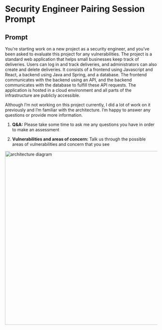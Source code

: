 # Security Engineer Pairing Session Prompt 

## Prompt

You’re starting work on a new project as a security engineer, and you’ve been asked to evaluate this project for any vulnerabilities. The project is a standard web application that helps small businesses keep track of deliveries. Users can log in and track deliveries, and administrators can also create and delete deliveries.  It consists of a frontend using Javascript and React, a backend using Java and Spring, and a database. The frontend communicates with the backend using an API, and the backend communicates with the database to fulfill these API requests. The application is hosted in a cloud environment and all parts of the infrastructure are publicly accessible.

Although I’m not working on this project currently, I did a lot of work on it previously and I’m familiar with the architecture. I’m happy to answer any questions or provide more information. 

1. **Q&A:** Please take some time to ask me any questions you have in order to make an assessment 

1. **Vulnerabilities and areas of concern:** Talk us through the possible areas of vulnerabilities and concern that you see

<img width="572" alt="architecture diagram" src="https://user-images.githubusercontent.com/883108/202781144-bd3de242-35bf-490c-90e5-c3857f0ca37e.png">
